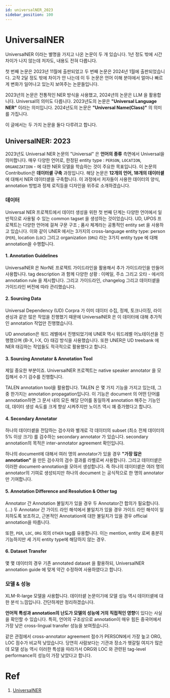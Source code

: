 ```yaml
---
id: universalNER_2023
sidebar_position: 100
---
```


# UniversalNER

UniversalNER 이라는 별명을 가지고 나온 논문이 두 개 있습니다. 1년 정도 밖에 시간 차이가 나지 않는데 저자도, 내용도 전혀 다릅니다. 

첫 번째 논문은 2023년 11월에 출판되었고 두 번째 논문은 2024년 1월에 출판되었습니다. 고작 2달 정도 밖에 차이가 안 나는데 이 두 논문은 언어 이해 분야에서 얼마나 빠르게 변화가 일어나고 있는지 보여주는 논문들입니다. 

2023년의 논문은 전통적인 NER 방식을 사용했고, 2024년의 논문은 LLM 을 활용합니다. Universal의 의미도 다릅니다. 2023년도의 논문은 **"Universal Language NER"** 이라는 의미입니다. 2024년도의 논문은 **"Universal Name(Class)"** 의 의미를 가집니다. 

이 글에서는 두 가지 논문을 둘다 다루려고 합니다.

## UniversalNER: 2023

2023년도 Universal NER 논문의 "Universal" 은 **언어의 종류** 측면에서 Universal을 의미합니다. 매우 다양한 언어로, 한정된 entity type : `PERSON`, `LOCATION`, `ORGANIZATION` - 에 대한 NER 모델을 학습하는 것이 주요한 목표입니다. 이 논문의 Contribution은 **데이터셑 구축** 과정입니다. 해당 논문은 **12개의 언어, 18개의 데이터셑**에 대해서 NER 데이터셑을 구축합니다. 이 과정에서 저자들이 사용한 데이터의 양식, annotation 방법과 정제 로직등을 디자인을 위주로 소개하겠습니다.

### 데이터

Universal NER 프로젝트에서 데이터 생성을 위한 첫 번째 단계는 다양한 언어에서 일반적으로 사용될 수 있는 common tagset 을 생성하는 것이었습니다. UD, UPOS 프로젝트는 다양한 언어에 걸쳐 구문 구조 ; 품사 체계라는 공통적인 entity set 을 사용하고 있습니다. 이와 같이 UNER 에서는 3가지의 cross-language  entity type: person (`PER`), location (`LOC`) 그리고 organization (`ORG`) 라는 3가지 entity type 에 대해 annotation을 수행합니다.

#### 1. Annotation Guidelines

UniversalNER 은 NorNE 프로젝트 가이드라인을 활용해서 추가 가이드라인을 만들어 사용합니다. tag description 과 함께 다양한 상황 : 이메일, 주소 그리고 오타 - 에서의 annotation rule 을 제시합니다. 그리고 가이드라인, changelog 그리고 데이터셑을 가이드라인 버전에 따라 관리했습니다.

#### 2. Sourcing Data

Universal Dependency (UD) Corpra 가 이미 데이터 수집, 정제, 토크나이징, 라이센싱과 같은 많은 작업을 진행했기 때문에 UniversalNER 은 이 데이터에 대해 추가적인 annotation 작업만 진행했습니다. 

UD annotation은 워드 레벨에서 진행되었기에 UNER 역시 워드레벨 어노테이션을 진행했으며 \{B-X, I-X, O\} 태깅 방식을 사용했습니다. 또한 UNER은 UD treebank 에 NER 태깅하는 작업들도 적극적으로 활용했다고 합니다.

#### 3. Sourcing Annotator & Annotation Tool

 제일 중요한 부분이죠. UniversalNER 프로젝트는 native speaker annotator 을 모집해서 수기 검수를 진행합니다. 

TALEN annotation tool을 활용합니다. TALEN 은 몇 가지 기능을 가지고 있는데, 그 중 한가지는 annotation propagation입니다. 이 기능은 document 의 어떤 단어를 annotation하면 그 문서 내의 모든 해당 단어를 동일하게 annotation 해주는 기능인데, 데이터 생성 속도를 크게 향상 시켜주지만 노이즈 역시 꽤 증가했다고 합니다. 

#### 4. Secondary Annotator

하나의 데이터셑을 전담하는 검수자와 별개로 각 데이터의 subset (최소 전체 데이터의 5% 이상 크기) 를 검수하는 secondary annotator 가 있습니다. secondary annotation의 목적은 inter-annotator agreement 확인입니다. 

하나의 document에 대해서 여러 명의 annotator가 있을 경우 **"가장 많은 annotation"** 을 만든 검수자의 검수 결과를 라벨로써 사용합니다. 그리고 데이터셑은 이러한 document-annotation을 모아서 생성합니다. 즉 하나의 데이터셑은 여러 명의 annotator의 기여로 생성되지만 하나의 document 는 공식적으로 한 명의 annotator 만 기여합니다.

#### 5. Annotation Difference and Resolution & Other tag

Annotator 간 Annotation 불일치가 있을 경우 두 Annotator간 합의가 필요합니다. (...) 두 Annotator 간 가이드 라인 해석에서 불일치가 있을 경우 가이드 라인 해석이 일치하도록 보조하고, 근본적인 Annotation에 대한 불일치가 있을 경우 official annotation을 따릅니다.

또한, `PER`, `LOC`, `ORG` 외의 `OTHER` tag를 유용합니다. 이는 mention, entity 로써 충분히 기능하지만 세 가지 entity type에 해당하지 않는 경우.

#### 6. Dataset Transfer

몇 몇 데이터의 경우 기존 annotated dataset 을 활용하되, UniversalNER annotation guide 에 맞게 약간 수정하여 사용하였다고 합니다.


### 모델 & 성능

XLM-R-large 모델을 사용합니다. 데이터셑 논문이기에 모델 성능 역시 데이터셑에 대한 분석 느낌입니다. 간단하게만 정리하겠습니다.

**언어적 특성과 annotation의 난도가 모델의 성능에 거의 직접적인 영향**이 있다는 사실을 확인할 수 있습니다. 특히, 언어의 구조상으로 annotation이 매우 힘든 중국어에서 가장 낮은 cross-lingual transfer 성능을 보여줬습니다. 

같은 관점에서 cross-annotator agreement 점수가 PERSON에서 가장 높고 ORG, LOC 점수가 비교적 낮았습니다. 당연히 사람보다는 기관과 장소가 헷갈릴 여지가 많은데 모델 성능 역시 이러한 특성을 따라가서 ORG와 LOC 와 관련된 tag-level performance의 성능이 가장 낮았다고 합니다. 

# Ref
1. [UniversalNER](https://arxiv.org/pdf/2311.09122.pdf)